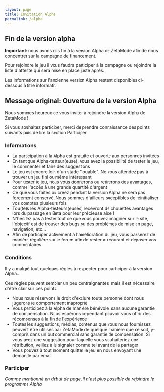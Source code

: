 ```yaml
---
layout: page
title: Invitation Alpha
permalink: /alpha
---
```


## Fin de la version alpha

**Important:** nous avons mis fin à la version Alpha de ZetaMode afin de nous concentrer sur la campagne de financement.

Pour rejoindre le jeu il vous faudra participer à la campagne ou rejoindre la liste d'attente qui sera mise en place juste après.

Les informations sur l'ancienne version Alpha restent disponibles ci-dessous à titre informatif.

## Message original: Ouverture de la version Alpha

Nous sommes heureux de vous inviter à rejoindre la version Alpha de ZetaMode !

Si vous souhaitez participer, merci de prendre connaissance des points suivants puis de lire la section Participer

### Informations

- La participation à la Alpha est gratuite et ouverte aux personnes invitées
- En tant que Alpha-testeur(euse), vous avez la possibilité de tester le jeu, le commenter et faire des suggestions
- Le jeu est encore loin d'un stade "jouable". Ne vous attendez pas à trouver un jeu fini ou même intéressant
- Pour tester le jeu, nous vous donnerons ou retirerons des avantages, comme l'accès à une grande quantité d'argent
- Ce que vous faites ou créez pendant la version Alpha ne sera pas forcément conservé. Nous sommes d'ailleurs suceptibles de réinitialiser vos comptes plusieurs fois
- Tou(te)s les Alpha-testeurs(euses) recevront de chouettes avantages lors du passage en Beta pour leur précieuse aide !
- N'hésitez pas à tester tout ce que vous pouvez imaginer sur le site, l'objectif est de trouver des bugs ou des problèmes de mise en page, navigation, etc...
- Afin de participer activement à l'amélioration du jeu, vous passerez de manière régulière sur le forum afin de rester au courant et déposer vos commentaires

### Conditions

Il y a malgré tout quelques règles à respecter pour participer à la version Alpha...

Ces règles peuvent sembler un peu contraignantes, mais il est nécessaire d'être clair sur ces points.

- Nous nous réservons le droit d'exclure toute personne dont nous jugerons le comportement inaproprié
- Vous participez à la Alpha de manière bénévole, sans aucune garantie de compensation. Nous espérons cependant pouvoir vous offrir des récompenses à la fin de l'expérience
- Toutes les suggestions, médias, contenus que vous nous fournissez peuvent être utilisés par ZetaMode de quelque manière que ce soit, y-compris dans un but commercial sans garantie de compensation. Si vous avez une suggestion pour laquelle vous souhaiteriez une rétribution, veillez à le signaler comme tel avant de la partager
- Vous pouvez à tout moment quitter le jeu en nous envoyant une demande par email

### Participer

*Comme mentionné en début de page, il n'est plus possible de rejoindre le programme Alpha*